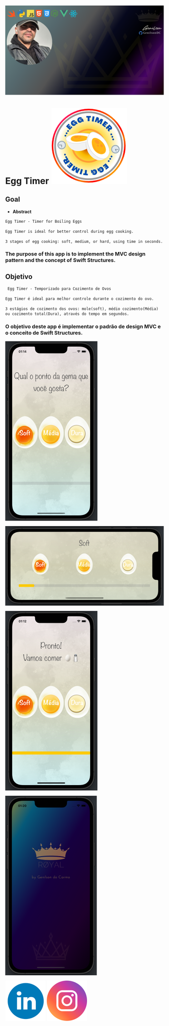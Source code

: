 

![GenilsonDC Banner](Documentation/GitGenilsonDC.png)

# Egg Timer  ![icon App](Documentation/icon.png)

##  Goal

-    **Abstract**

   ```
   Egg Timer - Timer for Boiling Eggs
   
   Egg Timer is ideal for better control during egg cooking.
   
   3 stages of egg cooking: soft, medium, or hard, using time in seconds.
   
   ```
   
   

###    The purpose of this app is to implement the MVC design pattern and the concept of Swift Structures.





## Objetivo 

```
 Egg Timer - Temporizado para Cozimento de Ovos

Egg Timer é ideal para melhor controle durante o cozimento do ovo.

3 estágios de cozimento dos ovos: mole(soft), médio cozimento(Média)  ou cozimento total(Dura), através do tempo em segundos.

```

### O objetivo deste app é implementar o padrão de design MVC e o conceito de Swift Structures.



![startApp](Documentation/img1.png)

![Layout ok](Documentation/horizontal.png)

![interation](Documentation/img3.png)

![Splash](Documentation/LauncScreen.png)

[![linkedin](Documentation/linkedin_icon.png)](https://www.linkedin.com/in/genilson-do-carmo-8a42b89a/)      [![instagrm](Documentation/instag.png)](https://www.instagram.com/genilson_carmo/) 

